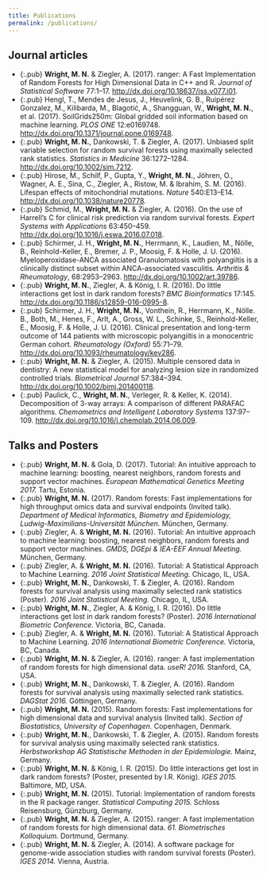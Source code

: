 ```yaml
---
title: Publications
permalink: /publications/
---
```


## Journal articles
* {:.pub} **Wright, M. N.** & Ziegler, A. (2017). ranger: A Fast Implementation of Random Forests for High Dimensional Data in C++ and R. *Journal of Statistical Software* 77:1–17. <http://dx.doi.org/10.18637/jss.v077.i01>.
* {:.pub} Hengl, T., Mendes de Jesus, J., Heuvelink, G. B., Ruipérez Gonzalez, M., Kilibarda, M., Blagotić, A., Shangguan, W., **Wright, M. N.**, et al. (2017). SoilGrids250m: Global gridded soil information based on machine learning. *PLOS ONE* 12:e0169748. <http://dx.doi.org/10.1371/journal.pone.0169748>.
* {:.pub} **Wright, M. N.**, Dankowski, T. & Ziegler, A. (2017). Unbiased split variable selection for random survival forests using maximally selected rank statistics. *Statistics in Medicine* 36:1272–1284. <http://dx.doi.org/10.1002/sim.7212>.
* {:.pub} Hirose, M., Schilf, P., Gupta, Y., **Wright, M. N.**, Jöhren, O., Wagner, A. E., Sina, C., Ziegler, A., Ristow, M. & Ibrahim, S. M. (2016). Lifespan effects of mitochondrial mutations. *Nature* 540:E13–E14. <http://dx.doi.org/10.1038/nature20778>.
* {:.pub} Schmid, M., **Wright, M. N.** & Ziegler, A. (2016). On the use of Harrell’s C for clinical risk prediction via random survival forests. *Expert Systems with Applications* 63:450–459. <http://dx.doi.org/10.1016/j.eswa.2016.07.018>.
* {:.pub} Schirmer, J. H., **Wright, M. N.**, Herrmann, K., Laudien, M., Nölle, B., Reinhold-Keller, E., Bremer, J. P., Moosig, F. & Holle, J. U. (2016). Myeloperoxidase-ANCA associated Granulomatosis with polyangiitis is a clinically distinct subset within ANCA-associated vasculitis. *Arthritis & Rheumatology*, 68:2953–2963. <http://dx.doi.org/10.1002/art.39786>.
* {:.pub} **Wright, M. N.**, Ziegler, A. & König, I. R. (2016). Do little interactions get lost in dark random forests? *BMC Bioinformatics* 17:145. <http://dx.doi.org/10.1186/s12859-016-0995-8>.
* {:.pub} Schirmer, J. H., **Wright, M. N.**, Vonthein, R., Herrmann, K., Nölle. B., Both, M., Henes, F., Arlt, A., Gross, W. L., Schinke, S., Reinhold-Keller, E., Moosig, F. & Holle, J. U. (2016). Clinical presentation and long-term outcome of 144 patients with microscopic polyangiitis in a monocentric German cohort. *Rheumatology (Oxford)* 55:71–79. <http://dx.doi.org/10.1093/rheumatology/kev286>.
* {:.pub} **Wright, M. N.** & Ziegler, A. (2015). Multiple censored data in dentistry: A new statistical model for analyzing lesion size in randomized controlled trials. *Biometrical Journal* 57:384–394. <http://dx.doi.org/10.1002/bimj.201400118>.
* {:.pub} Paulick, C., **Wright, M. N.**, Verleger, R. & Keller, K. (2014). Decomposition of 3-way arrays: A comparison of different PARAFAC algorithms. *Chemometrics and Intelligent Laboratory Systems* 137:97–109. <http://dx.doi.org/10.1016/j.chemolab.2014.06.009>.
 
## Talks and Posters
* {:.pub} **Wright, M. N.** & Gola, D. (2017). Tutorial: An intuitive approach to machine learning: boosting, nearest neighbors, random forests and support vector machines. *European Mathematical Genetics Meeting 2017.* Tartu, Estonia.
* {:.pub} **Wright, M. N.** (2017). Random forests: Fast implementations for high throughput omics data and survival endpoints (Invited talk). *Department of Medical Informatics, Biometry and Epidemiology, Ludwig-Maximilians-Universität München.* München, Germany.
* {:.pub} Ziegler, A. & **Wright, M. N.** (2016). Tutorial: An intuitive approach to machine learning: boosting, nearest neighbors, random forests and support vector machines. *GMDS, DGEpi & IEA-EEF Annual Meeting.* München, Germany.
* {:.pub} Ziegler, A. & **Wright, M. N.** (2016). Tutorial: A Statistical Approach to Machine Learning. *2016 Joint Statistical Meeting.* Chicago, IL, USA.
* {:.pub} **Wright, M. N.**, Dankowski, T. & Ziegler, A. (2016). Random forests for survival analysis using maximally selected rank statistics (Poster). *2016 Joint Statistical Meeting.* Chicago, IL, USA.
* {:.pub} **Wright, M. N.**, Ziegler, A. & König, I. R. (2016). Do little interactions get lost in dark random forests? (Poster). *2016 International Biometric Conference.* Victoria, BC, Canada.
* {:.pub} Ziegler, A. & **Wright, M. N.** (2016). Tutorial: A Statistical Approach to Machine Learning. *2016 International Biometric Conference.* Victoria, BC, Canada.
* {:.pub} **Wright, M. N.** & Ziegler, A. (2016). ranger: A fast implementation of random forests for high dimensional data. *useR! 2016.* Stanford, CA, USA.
* {:.pub} **Wright, M. N.**, Dankowski, T. & Ziegler, A. (2016). Random forests for survival analysis using maximally selected rank statistics. *DAGStat 2016.* Göttingen, Germany.
* {:.pub} **Wright, M. N.** (2015). Random forests: Fast implementations for high dimensional data and survival analysis (Invited talk). *Section of Biostatistics, University of Copenhagen.* Copenhagen, Denmark.
* {:.pub} **Wright, M. N.**, Dankowski, T. & Ziegler, A. (2015). Random forests for survival analysis using maximally selected rank statistics. *Herbstworkshop AG Statistische Methoden in der Epidemiologie.* Mainz, Germany.
* {:.pub} **Wright, M. N.** & König, I. R. (2015). Do little interactions get lost in dark random forests? (Poster, presented by I.R. König). *IGES 2015.* Baltimore, MD, USA.
* {:.pub} **Wright, M. N.** (2015). Tutorial: Implementation of random forests in the R package ranger. *Statistical Computing 2015.* Schloss Reisensburg, Günzburg, Germany.
* {:.pub} **Wright, M. N.** & Ziegler, A. (2015). ranger: A fast implementation of random forests for high dimensional data. *61. Biometrisches Kolloquium.* Dortmund, Germany.
* {:.pub} **Wright, M. N.** & Ziegler, A. (2014). A software package for genome-wide association studies with random survival forests (Poster). *IGES 2014.* Vienna, Austria.


 
